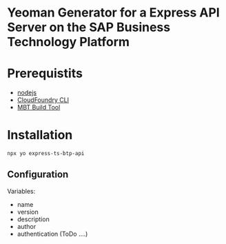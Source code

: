 # Yeoman Generator for a Express API Server on the SAP Business Technology Platform

# Prerequistits
- [nodejs](https://nodejs.org/)
- [CloudFoundry CLI](https://github.com/cloudfoundry/cli)
- [MBT Build Tool](https://sap.github.io/cloud-mta-build-tool/)

# Installation
`npx yo express-ts-btp-api`

## Configuration
Variables:
- name
- version
- description
- author
- authentication (ToDo ....)